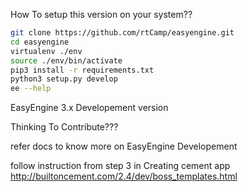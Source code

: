 
How To setup this version on your system??

```bash
git clone https://github.com/rtCamp/easyengine.git
cd easyengine
virtualenv ./env
source ./env/bin/activate
pip3 install -r requirements.txt
python3 setup.py develop
ee --help
```



EasyEngine 3.x Developement version



Thinking To Contribute???

refer docs to know more on EasyEngine Developement

follow instruction from step 3 in Creating cement app
http://builtoncement.com/2.4/dev/boss_templates.html
